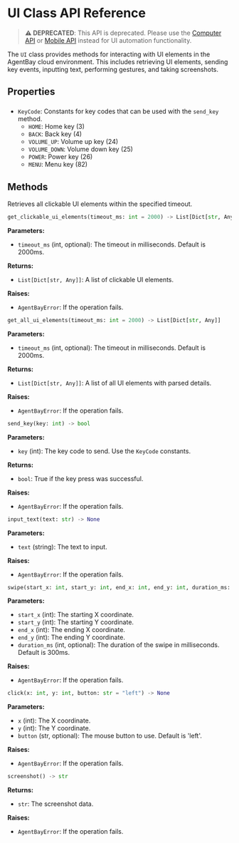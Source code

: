 # UI Class API Reference

> **⚠️ DEPRECATED**: This API is deprecated. Please use the [Computer API](computer.md) or [Mobile API](mobile.md) instead for UI automation functionality.

The `UI` class provides methods for interacting with UI elements in the AgentBay cloud environment. This includes retrieving UI elements, sending key events, inputting text, performing gestures, and taking screenshots.

## Properties

###

- `KeyCode`: Constants for key codes that can be used with the `send_key` method.
  - `HOME`: Home key (3)
  - `BACK`: Back key (4)
  - `VOLUME_UP`: Volume up key (24)
  - `VOLUME_DOWN`: Volume down key (25)
  - `POWER`: Power key (26)
  - `MENU`: Menu key (82)

## Methods


Retrieves all clickable UI elements within the specified timeout.


```python
get_clickable_ui_elements(timeout_ms: int = 2000) -> List[Dict[str, Any]]
```

**Parameters:**
- `timeout_ms` (int, optional): The timeout in milliseconds. Default is 2000ms.

**Returns:**
- `List[Dict[str, Any]]`: A list of clickable UI elements.

**Raises:**
- `AgentBayError`: If the operation fails.


```python
get_all_ui_elements(timeout_ms: int = 2000) -> List[Dict[str, Any]]
```

**Parameters:**
- `timeout_ms` (int, optional): The timeout in milliseconds. Default is 2000ms.

**Returns:**
- `List[Dict[str, Any]]`: A list of all UI elements with parsed details.

**Raises:**
- `AgentBayError`: If the operation fails.


```python
send_key(key: int) -> bool
```

**Parameters:**
- `key` (int): The key code to send. Use the `KeyCode` constants.

**Returns:**
- `bool`: True if the key press was successful.

**Raises:**
- `AgentBayError`: If the operation fails.


```python
input_text(text: str) -> None
```

**Parameters:**
- `text` (string): The text to input.

**Raises:**
- `AgentBayError`: If the operation fails.


```python
swipe(start_x: int, start_y: int, end_x: int, end_y: int, duration_ms: int = 300) -> None
```

**Parameters:**
- `start_x` (int): The starting X coordinate.
- `start_y` (int): The starting Y coordinate.
- `end_x` (int): The ending X coordinate.
- `end_y` (int): The ending Y coordinate.
- `duration_ms` (int, optional): The duration of the swipe in milliseconds. Default is 300ms.

**Raises:**
- `AgentBayError`: If the operation fails.


```python
click(x: int, y: int, button: str = "left") -> None
```

**Parameters:**
- `x` (int): The X coordinate.
- `y` (int): The Y coordinate.
- `button` (str, optional): The mouse button to use. Default is 'left'.

**Raises:**
- `AgentBayError`: If the operation fails.


```python
screenshot() -> str
```

**Returns:**
- `str`: The screenshot data.

**Raises:**
- `AgentBayError`: If the operation fails.
